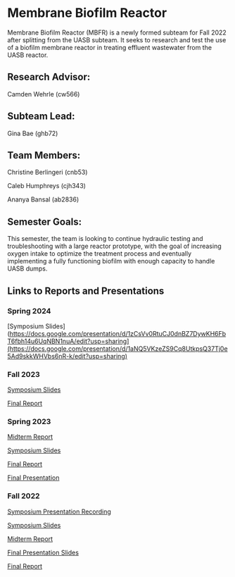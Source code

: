 # Membrane Biofilm Reactor
Membrane Biofilm Reactor (MBFR) is a newly formed subteam for Fall 2022 after splitting from the UASB subteam. It seeks to research and test the use of a biofilm membrane reactor in treating effluent wastewater from the UASB reactor.

## Research Advisor:
Camden Wehrle (cw566)

## Subteam Lead: 
Gina Bae (ghb72)

## Team Members:

Christine Berlingeri (cnb53)

Caleb Humphreys (cjh343)

Ananya Bansal (ab2836)

## Semester Goals:
This semester, the team is looking to continue hydraulic testing and troubleshooting with a large reactor prototype, with the goal of increasing oxygen intake to optimize the treatment process and eventually implementing a fully functioning biofilm with enough capacity to handle UASB dumps.

## Links to Reports and Presentations

### Spring 2024
[Symposium Slides](https://docs.google.com/presentation/d/1zCsVv0RtuCJ0dnBZ7DywKH6FbT6fbh14u6UqNBN1nuA/edit?usp=sharing](https://docs.google.com/presentation/d/1aNQ5VKzeZS9Cq8UtkpsQ37Tj0e5Ad9skkWHVbs6nR-k/edit?usp=sharing)

### Fall 2023
[Symposium Slides](https://docs.google.com/presentation/d/1zCsVv0RtuCJ0dnBZ7DywKH6FbT6fbh14u6UqNBN1nuA/edit?usp=sharing)

[Final Report](https://docs.google.com/document/d/13_e8WJyxEp3sqAwcZExElAYW0VgkPOQtxU_issRIM70/edit?usp=sharing)

### Spring 2023
[Midterm Report](https://docs.google.com/document/d/10qpHPT8OTPrriBpXtx67stCEOdRw2rVvaECQy1gwJyY/edit?usp=drive_link)

[Symposium Slides](https://docs.google.com/presentation/d/1VI3GlJoSPrpSCsKLMM0Kf-AFwNZTDoaruJlvg_IehiY/edit?usp=sharing)

[Final Report](https://docs.google.com/document/d/15SkddcVGkTeNy9w2gBtRJxqMUiTzwU-vPSXilVL-r7s/edit?usp=sharing)

[Final Presentation](https://docs.google.com/presentation/d/1sEGkvlo0_eA57gW13RBFcCT2q_UdDiti189_Wdz5iCc/edit?usp=sharing)

### Fall 2022
[Symposium Presentation Recording](https://youtu.be/7c1o9a0hJkE)

[Symposium Slides](https://docs.google.com/presentation/d/1f-qGQySbv0v_E50Fxooem6VHHFGzGGHb3G5Dl7gOGiI/edit?usp=share_link)

[Midterm Report](https://docs.google.com/document/d/1rbyUSzQ-FJsBywJetZwXizSU_wnDaoufi7m4OiouurI/edit?usp=share_link)

[Final Presentation Slides](https://docs.google.com/presentation/d/1kCiOASGAurnFFezza5hUVZbSQ-Pkhiw8Tk6psQT6GXQ/edit?usp=share_link)

[Final Report](https://docs.google.com/document/d/1us1Nvv45HHy7OqkkU5a1pRL3NdID3UnE1I4LJG6EuJA/edit?usp=share_link)
